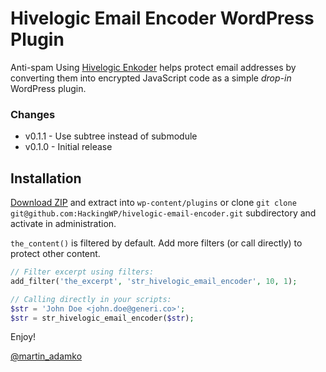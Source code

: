 Hivelogic Email Encoder WordPress Plugin
========================================

Anti-spam Using [Hivelogic Enkoder](http://hivelogic.com/enkoder/) helps protect
email addresses by converting them into encrypted JavaScript code as a simple
*drop-in* WordPress plugin.

### Changes

- v0.1.1 - Use subtree instead of submodule
- v0.1.0 - Initial release

Installation
------------

[Download ZIP][zip] and extract into `wp-content/plugins` or clone `git clone git@github.com:HackingWP/hivelogic-email-encoder.git`
subdirectory and activate in administration.

`the_content()` is filtered by default. Add more filters (or call directly)
to protect other content.

```php
// Filter excerpt using filters:
add_filter('the_excerpt', 'str_hivelogic_email_encoder', 10, 1);

// Calling directly in your scripts:
$str = 'John Doe <john.doe@generi.co>';
$str = str_hivelogic_email_encoder($str);
```

Enjoy!

[@martin_adamko](http://twitter.com/martin_adamko)

[zip]: https://github.com/jnicol/standalone-phpenkoder/archive/master.zip
